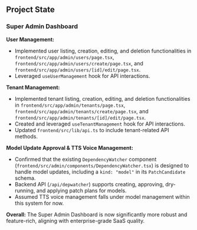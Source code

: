 ## Project State

### Super Admin Dashboard

**User Management:**
- Implemented user listing, creation, editing, and deletion functionalities in `frontend/src/app/admin/users/page.tsx`, `frontend/src/app/admin/users/create/page.tsx`, and `frontend/src/app/admin/users/[id]/edit/page.tsx`.
- Leveraged `useUserManagement` hook for API interactions.

**Tenant Management:**
- Implemented tenant listing, creation, editing, and deletion functionalities in `frontend/src/app/admin/tenants/page.tsx`, `frontend/src/app/admin/tenants/create/page.tsx`, and `frontend/src/app/admin/tenants/[id]/edit/page.tsx`.
- Created and leveraged `useTenantManagement` hook for API interactions.
- Updated `frontend/src/lib/api.ts` to include tenant-related API methods.

**Model Update Approval & TTS Voice Management:**
- Confirmed that the existing `DependencyWatcher` component (`frontend/src/admin/components/DependencyWatcher.tsx`) is designed to handle model updates, including a `kind: "model"` in its `PatchCandidate` schema.
- Backend API (`/api/depwatcher`) supports creating, approving, dry-running, and applying patch plans for models.
- Assumed TTS voice management falls under model management within this system for now.

**Overall:** The Super Admin Dashboard is now significantly more robust and feature-rich, aligning with enterprise-grade SaaS quality.